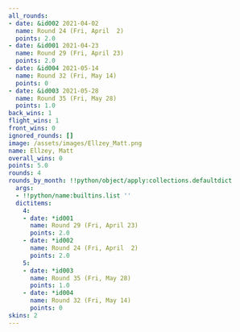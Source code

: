 ```yaml
---
all_rounds:
- date: &id002 2021-04-02
  name: Round 24 (Fri, April  2)
  points: 2.0
- date: &id001 2021-04-23
  name: Round 29 (Fri, April 23)
  points: 2.0
- date: &id004 2021-05-14
  name: Round 32 (Fri, May 14)
  points: 0
- date: &id003 2021-05-28
  name: Round 35 (Fri, May 28)
  points: 1.0
back_wins: 1
flight_wins: 1
front_wins: 0
ignored_rounds: []
image: /assets/images/Ellzey_Matt.png
name: Ellzey, Matt
overall_wins: 0
points: 5.0
rounds: 4
rounds_by_month: !!python/object/apply:collections.defaultdict
  args:
  - !!python/name:builtins.list ''
  dictitems:
    4:
    - date: *id001
      name: Round 29 (Fri, April 23)
      points: 2.0
    - date: *id002
      name: Round 24 (Fri, April  2)
      points: 2.0
    5:
    - date: *id003
      name: Round 35 (Fri, May 28)
      points: 1.0
    - date: *id004
      name: Round 32 (Fri, May 14)
      points: 0
skins: 2
---
```

